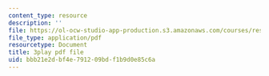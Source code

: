 ```yaml
---
content_type: resource
description: ''
file: https://ol-ocw-studio-app-production.s3.amazonaws.com/courses/res-6-012-introduction-to-probability-spring-2018/bbb21e2dbf4e791209bdf1b9d0e85c6a_t_EcSVTWmwk.pdf
file_type: application/pdf
resourcetype: Document
title: 3play pdf file
uid: bbb21e2d-bf4e-7912-09bd-f1b9d0e85c6a
---
```

